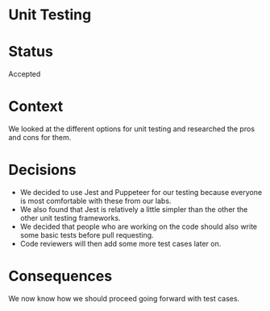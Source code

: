 # Unit Testing 

# Status

Accepted

# Context

We looked at the different options for unit testing and researched the pros and cons for them. 

# Decisions 

- We decided to use Jest and Puppeteer for our testing because everyone is most comfortable with these from our labs.
- We also found that Jest is relatively a little simpler than the other the other unit testing frameworks.
- We decided that people who are working on the code should also write some basic tests before pull requesting. 
- Code reviewers will then add some more test cases later on. 

# Consequences

We now know how we should proceed going forward with test cases. 
